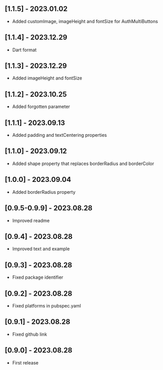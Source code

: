 ## [1.1.5] - 2023.01.02

* Added customImage, imageHeight and fontSize for AuthMultiButtons

## [1.1.4] - 2023.12.29

* Dart format

## [1.1.3] - 2023.12.29

* Added imageHeight and fontSize

## [1.1.2] - 2023.10.25

* Added forgotten parameter

## [1.1.1] - 2023.09.13

* Added padding and textCentering properties

## [1.1.0] - 2023.09.12

* Added shape property that replaces borderRadius and borderColor

## [1.0.0] - 2023.09.04

* Added borderRadius property

## [0.9.5-0.9.9] - 2023.08.28

* Improved readme

## [0.9.4] - 2023.08.28

* Improved text and example

## [0.9.3] - 2023.08.28

* Fixed package identifier

## [0.9.2] - 2023.08.28

* Fixed platforms in pubspec.yaml

## [0.9.1] - 2023.08.28

* Fixed github link

## [0.9.0] - 2023.08.28

* First release